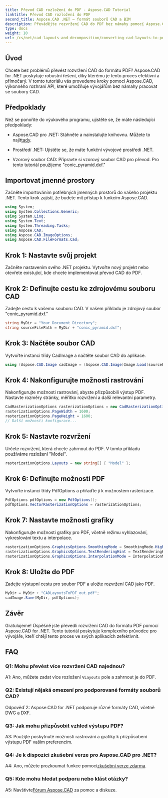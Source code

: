 ```yaml
---
title: Převod CAD rozložení do PDF - Aspose.CAD Tutorial
linktitle: Převod CAD rozložení do PDF
second_title: Aspose.CAD .NET – formát souborů CAD a BIM
description: Převádějte rozvržení CAD do PDF bez námahy pomocí Aspose.CAD pro .NET. Postupujte podle našeho podrobného průvodce pro bezproblémovou integraci.
type: docs
weight: 10
url: /cs/net/cad-layouts-and-decomposition/converting-cad-layouts-to-pdf/
---
```

## Úvod

Chcete bez problémů převést rozvržení CAD do formátu PDF? Aspose.CAD for .NET poskytuje robustní řešení, díky kterému je tento proces efektivní a přímočarý. V tomto tutoriálu vás provedeme kroky pomocí Aspose.CAD, výkonného rozhraní API, které umožňuje vývojářům bez námahy pracovat se soubory CAD.

## Předpoklady

Než se ponoříte do výukového programu, ujistěte se, že máte následující předpoklady:

-  Aspose.CAD pro .NET: Stáhněte a nainstalujte knihovnu. Můžete to najít[tady](https://releases.aspose.com/cad/net/).

- Prostředí .NET: Ujistěte se, že máte funkční vývojové prostředí .NET.

- Vzorový soubor CAD: Připravte si vzorový soubor CAD pro převod. Pro tento tutoriál použijeme "conic_pyramid.dxf."

## Importovat jmenné prostory

Začněte importováním potřebných jmenných prostorů do vašeho projektu .NET. Tento krok zajistí, že budete mít přístup k funkcím Aspose.CAD.

```csharp
using System;
using System.Collections.Generic;
using System.Linq;
using System.Text;
using System.Threading.Tasks;
using Aspose.CAD;
using Aspose.CAD.ImageOptions;
using Aspose.CAD.FileFormats.Cad;
```

## Krok 1: Nastavte svůj projekt

Začněte nastavením svého .NET projektu. Vytvořte nový projekt nebo otevřete existující, kde chcete implementovat převod CAD do PDF.

## Krok 2: Definujte cestu ke zdrojovému souboru CAD

Zadejte cestu k vašemu souboru CAD. V našem příkladu je zdrojový soubor "conic_pyramid.dxf."

```csharp
string MyDir = "Your Document Directory";
string sourceFilePath = MyDir + "conic_pyramid.dxf";
```

## Krok 3: Načtěte soubor CAD

Vytvořte instanci třídy CadImage a načtěte soubor CAD do aplikace.

```csharp
using (Aspose.CAD.Image cadImage = (Aspose.CAD.Image)Image.Load(sourceFilePath))
```

## Krok 4: Nakonfigurujte možnosti rastrování

Nakonfigurujte možnosti rastrování, abyste přizpůsobili výstup PDF. Nastavte rozměry stránky, měřítko rozvržení a další relevantní parametry.

```csharp
CadRasterizationOptions rasterizationOptions = new CadRasterizationOptions();
rasterizationOptions.PageWidth = 1600;
rasterizationOptions.PageHeight = 1600;
// Další možnosti konfigurace...
```

## Krok 5: Nastavte rozvržení

Určete rozvržení, která chcete zahrnout do PDF. V tomto příkladu používáme rozložení "Model".

```csharp
rasterizationOptions.Layouts = new string[] { "Model" };
```

## Krok 6: Definujte možnosti PDF

Vytvořte instanci třídy PdfOptions a přiřaďte ji k možnostem rasterizace.

```csharp
PdfOptions pdfOptions = new PdfOptions();
pdfOptions.VectorRasterizationOptions = rasterizationOptions;
```

## Krok 7: Nastavte možnosti grafiky

Nakonfigurujte možnosti grafiky pro PDF, včetně režimu vyhlazování, vykreslování textu a interpolace.

```csharp
rasterizationOptions.GraphicsOptions.SmoothingMode = SmoothingMode.HighQuality;
rasterizationOptions.GraphicsOptions.TextRenderingHint = TextRenderingHint.AntiAliasGridFit;
rasterizationOptions.GraphicsOptions.InterpolationMode = InterpolationMode.HighQualityBicubic;
```

## Krok 8: Uložte do PDF

Zadejte výstupní cestu pro soubor PDF a uložte rozvržení CAD jako PDF.

```csharp
MyDir = MyDir + "CADLayoutsToPDF_out.pdf";
cadImage.Save(MyDir, pdfOptions);
```

## Závěr

Gratulujeme! Úspěšně jste převedli rozvržení CAD do formátu PDF pomocí Aspose.CAD for .NET. Tento tutoriál poskytuje komplexního průvodce pro vývojáře, kteří chtějí tento proces ve svých aplikacích zefektivnit.

## FAQ

### Q1: Mohu převést více rozvržení CAD najednou?

 A1: Ano, můžete zadat více rozložení v`Layouts` pole a zahrnout je do PDF.

### Q2: Existují nějaká omezení pro podporované formáty souborů CAD?

Odpověď 2: Aspose.CAD for .NET podporuje různé formáty CAD, včetně DWG a DXF.

### Q3: Jak mohu přizpůsobit vzhled výstupu PDF?

A3: Použijte poskytnuté možnosti rastrování a grafiky k přizpůsobení výstupu PDF vašim preferencím.

### Q4: Je k dispozici zkušební verze pro Aspose.CAD pro .NET?

 A4: Ano, můžete prozkoumat funkce pomocí[zkušební verze zdarma](https://releases.aspose.com/).

### Q5: Kde mohu hledat podporu nebo klást otázky?

A5: Navštivte[Fórum Aspose.CAD](https://forum.aspose.com/c/cad/19) za pomoc a diskuze.